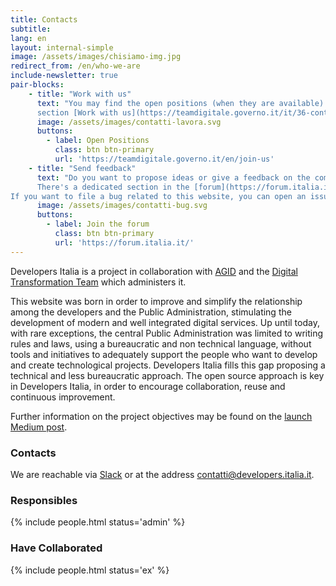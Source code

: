 ```yaml
---
title: Contacts 
subtitle: 
lang: en
layout: internal-simple
image: /assets/images/chisiamo-img.jpg
redirect_from: /en/who-we-are
include-newsletter: true
pair-blocks:
    - title: "Work with us"
      text: "You may find the open positions (when they are available) in the
      section [Work with us](https://teamdigitale.governo.it/it/36-content.htm) of the Digital Transformation Team."
      image: /assets/images/contatti-lavora.svg
      buttons:
        - label: Open Positions 
          class: btn btn-primary
          url: 'https://teamdigitale.governo.it/en/join-us'
    - title: "Send feedback"
      text: "Do you want to propose ideas or give a feedback on the community?
      There's a dedicated section in the [forum](https://forum.italia.it/c/community-feedback).<br>
If you want to file a bug related to this website, you can open an issue on [GitHub](https://github.com/italia/developers.italia.it)."
      image: /assets/images/contatti-bug.svg
      buttons:
        - label: Join the forum  
          class: btn btn-primary
          url: 'https://forum.italia.it/'
---
```


Developers Italia is a project in collaboration with [AGID](https://www.agid.gov.it/en) and the [Digital Transformation Team](https://teamdigitale.governo.it/en) which administers it.

This website was born in order to improve and simplify the relationship among
the developers and the Public Administration, stimulating the development of
modern and well integrated digital services.
Up until today, with rare exceptions, the central Public Administration was
limited to writing rules and laws, using a bureaucratic and non technical
language, without tools and initiatives to adequately support the people who want
to develop and create technological projects. Developers Italia fills this gap
proposing a technical and less bureaucratic approach.
The open source approach is key in Developers Italia, in order to encourage
collaboration, reuse and continuous improvement.

Further information on the project objectives may be found on the [launch Medium post](https://medium.com/team-per-la-trasformazione-digitale/developers-italia-comunita-sviluppatori-servizi-pubblici-digitali-pubblica-amministrazione-57b0cfab4c00).

### Contacts 

We are reachable via [Slack](https://slack.developers.italia.it/) or at the address [contatti@developers.italia.it](mailto:contatti@developers.italia.it).

### Responsibles

{% include people.html status='admin' %}

### Have Collaborated

{% include people.html status='ex' %}

